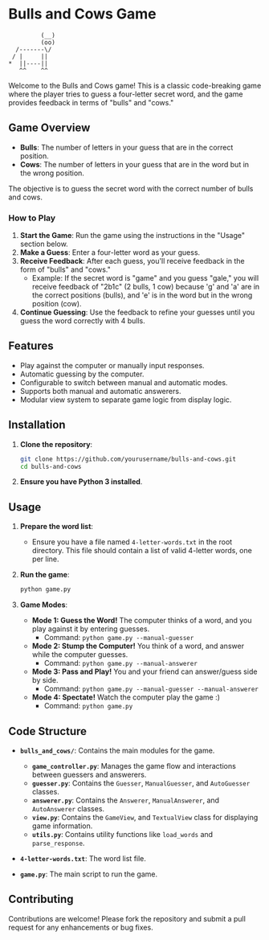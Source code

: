# Bulls and Cows Game

```
         (__)
         (oo)
  /-------\/
 / |     ||
*  ||----||
   ^^    ^^
```

Welcome to the Bulls and Cows game! This is a classic code-breaking game where the player tries to guess a four-letter secret word, and the game provides feedback in terms of "bulls" and "cows."

## Game Overview

- **Bulls**: The number of letters in your guess that are in the correct position.
- **Cows**: The number of letters in your guess that are in the word but in the wrong position.

The objective is to guess the secret word with the correct number of bulls and cows.

### How to Play

1. **Start the Game**: Run the game using the instructions in the "Usage" section below.
2. **Make a Guess**: Enter a four-letter word as your guess.
3. **Receive Feedback**: After each guess, you'll receive feedback in the form of "bulls" and "cows."
   - Example: If the secret word is "game" and you guess "gale," you will receive feedback of "2b1c" (2 bulls, 1 cow) because 'g' and 'a' are in the correct positions (bulls), and 'e' is in the word but in the wrong position (cow).
4. **Continue Guessing**: Use the feedback to refine your guesses until you guess the word correctly with 4 bulls.

## Features

- Play against the computer or manually input responses.
- Automatic guessing by the computer.
- Configurable to switch between manual and automatic modes.
- Supports both manual and automatic answerers.
- Modular view system to separate game logic from display logic.

## Installation

1. **Clone the repository**:
   ```bash
   git clone https://github.com/yourusername/bulls-and-cows.git
   cd bulls-and-cows
   ```

2. **Ensure you have Python 3 installed**.

## Usage

1. **Prepare the word list**:
   - Ensure you have a file named `4-letter-words.txt` in the root directory. This file should contain a list of valid 4-letter words, one per line.

2. **Run the game**:
   ```bash
   python game.py
   ```

3. **Game Modes**:
   - **Mode 1: Guess the Word!** The computer thinks of a word, and you play against it by entering guesses.
     - Command: `python game.py --manual-guesser`
   - **Mode 2: Stump the Computer!** You think of a word, and answer while the computer guesses.
     - Command: `python game.py --manual-answerer`
   - **Mode 3: Pass and Play!** You and your friend can answer/guess side by side.
     - Command: `python game.py --manual-guesser --manual-answerer`
   - **Mode 4: Spectate!** Watch the computer play the game :)
     - Command: `python game.py`

## Code Structure

- **`bulls_and_cows/`**: Contains the main modules for the game.
  - **`game_controller.py`**: Manages the game flow and interactions between guessers and answerers.
  - **`guesser.py`**: Contains the `Guesser`, `ManualGuesser`, and `AutoGuesser` classes.
  - **`answerer.py`**: Contains the `Answerer`, `ManualAnswerer`, and `AutoAnswerer` classes.
  - **`view.py`**: Contains the `GameView`, and `TextualView` class for displaying game information.
  - **`utils.py`**: Contains utility functions like `load_words` and `parse_response`.

- **`4-letter-words.txt`**: The word list file.

- **`game.py`**: The main script to run the game.

## Contributing

Contributions are welcome! Please fork the repository and submit a pull request for any enhancements or bug fixes.